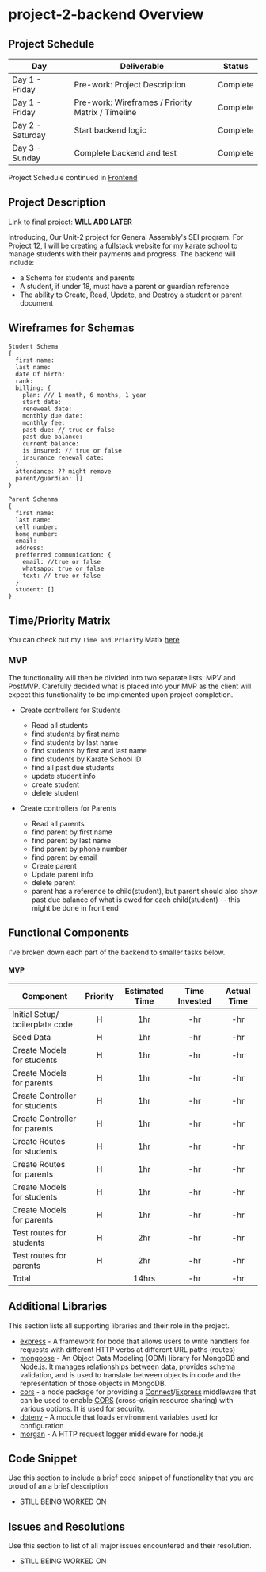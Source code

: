 # project-2-backend Overview

## Project Schedule

|  Day | Deliverable | Status
|-----|----------------------------------------------| ----------|
|Day 1 - Friday | Pre-work: Project Description                          | Complete
|Day 1 - Friday | Pre-work: Wireframes / Priority Matrix / Timeline      | Complete
|Day 2 - Saturday | Start backend logic                                  | Complete
|Day 3 - Sunday | Complete backend and test                              | Complete

Project Schedule continued in [Frontend](https://github.com/RosmaryFC/project-2-frontend)

## Project Description

Link to final project: <b>WILL ADD LATER</b>

Introducing, Our Unit-2 project for General Assembly's SEI program.
For Project 12, I will be creating a fullstack website for my karate school to manage students with their payments and progress.
 The backend will include:
 * a Schema for students and parents
 * A student, if under 18, must have a parent or guardian reference
 * The ability to Create, Read, Update, and Destroy a student or parent document


## Wireframes for Schemas

```
Student Schema
{
  first name:
  last name:
  date Of birth:
  rank:
  billing: {
    plan: /// 1 month, 6 months, 1 year
    start date: 
    reneweal date:
    monthly due date:
    monthly fee:
    past due: // true or false
    past due balance:
    current balance: 
    is insured: // true or false
    insurance renewal date:
  }
  attendance: ?? might remove
  parent/guardian: []
}

Parent Schenma
{
  first name:
  last name:
  cell number:
  home number:
  email:
  address:
  prefferred communication: {
    email: //true or false
    whatsapp: true or false
    text: // true or false
  }
  student: []
}

```

## Time/Priority Matrix 

You can check out my `Time and Priority` Matix [here](https://res.cloudinary.com/rosefc/image/upload/v1596341025/project%202/projectTwoBackendTimePriorityMatrix.png)

### MVP

The functionality will then be divided into two separate lists: MPV and PostMVP.  Carefully decided what is placed into your MVP as the client will expect this functionality to be implemented upon project completion.  

*  Create controllers for Students
   * Read all students
   * find students by first name
   * find students by last name
   * find students by first and last name
   * find students by Karate School ID
   * find all past due students
   * update student info
   * create student
   * delete student
  
* Create controllers for Parents
   *  Read all parents
   * find parent by first name
   * find parent by last name
   * find parent by phone number
   * find parent by email
   * Create parent
   * Update parent info
   * delete parent
   * parent has a reference to child(student), but parent should also show past due balance of what is owed for each child(student) -- this might be done in front end
  

## Functional Components

I've broken down each part of the backend to smaller tasks below.

#### MVP

| Component                                  | Priority | Estimated Time | Time Invested  | Actual Time |
| ---                                        | :---:    |  :---:         | :---:          | :---:       |
| Initial Setup/ boilerplate code            | H        | 1hr            | -hr            | -hr         |
| Seed Data                                  | H        | 1hr            | -hr            | -hr         |
| Create Models for students                 | H        | 1hr            | -hr            | -hr         |
| Create Models for parents                  | H        | 1hr            | -hr            | -hr         |
| Create Controller for students             | H        | 1hr            | -hr            | -hr         |
| Create Controller for parents              | H        | 1hr            | -hr            | -hr         |
| Create Routes for students                 | H        | 1hr            | -hr            | -hr         |
| Create Routes for parents                  | H        | 1hr            | -hr            | -hr         |
| Create Models for students                 | H        | 1hr            | -hr            | -hr         |
| Create Models for parents                  | H        | 1hr            | -hr            | -hr         |
| Test routes for students                   | H        | 2hr            | -hr            | -hr         |
| Test routes for parents                    | H        | 2hr            | -hr            | -hr         |
| Total                                      |          | 14hrs          | -hr            | -hr         |


## Additional Libraries
 This section lists all supporting libraries and their role in the project.
 * [express](http://expressjs.com/) - A framework for bode that allows users to write handlers for requests with different HTTP verbs at different URL paths (routes)
 * [mongoose](https://mongoosejs.com/docs/2.7.x/index.html) - An Object Data Modeling (ODM) library for MongoDB and Node.js. It manages relationships between data, provides schema validation, and is used to translate between objects in code and the representation of those objects in MongoDB.
 * [cors](https://developer.mozilla.org/en-US/docs/Web/HTTP/CORS) - a node package for providing a [Connect](https://github.com/senchalabs/connect#readme)/[Express](http://expressjs.com/) middleware that can be used to enable [CORS](https://developer.mozilla.org/en-US/docs/Web/HTTP/CORS) (cross-origin resource sharing) with various options. It is used for security.
 * [dotenv](https://www.npmjs.com/package/dotenv) - A module that loads environment variables used for configuration
 * [morgan](https://www.npmjs.com/package/morgan) - A HTTP request logger middleware for node.js


## Code Snippet

Use this section to include a brief code snippet of functionality that you are proud of an a brief description  

* STILL BEING WORKED ON


## Issues and Resolutions
 Use this section to list of all major issues encountered and their resolution.

* STILL BEING WORKED ON
